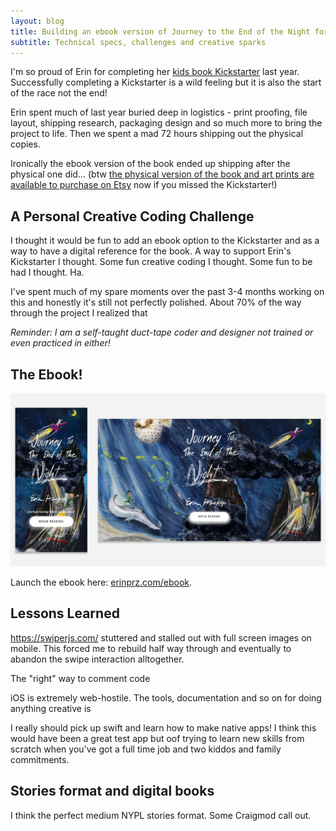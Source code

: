 ```yaml
---
layout: blog
title: Building an ebook version of Journey to the End of the Night for Erin
subtitle: Technical specs, challenges and creative sparks
---
```


I'm so proud of Erin for completing her [kids book Kickstarter](https://www.kickstarter.com/projects/erinprz/journey-to-the-end-of-the-night-a-childrens-book) last year. Successfully completing a Kickstarter is a wild feeling but it is also the start of the race not the end!

Erin spent much of last year buried deep in logistics - print proofing, file layout, shipping research, packaging design and so much more to bring the project to life. Then we spent a mad 72 hours shipping out the physical copies.

Ironically the ebook version of the book ended up shipping after the physical one did... (btw [the physical version of the book and art prints are available to purchase on Etsy](https://www.etsy.com/shop/ErinprzArt) now if you missed the Kickstarter!)

## A Personal Creative Coding Challenge

I thought it would be fun to add an ebook option to the Kickstarter and as a way to have a digital reference for the book. A way to support Erin's Kickstarter I thought. Some fun creative coding I thought. Some fun to be had I thought. Ha.

I've spent much of my spare moments over the past 3-4 months working on this and honestly it's still not perfectly polished. About 70% of the way through the project I realized that 

*Reminder: I am a self-taught duct-tape coder and designer not trained or even practiced in either!*

## The Ebook!

![](/images/ebook-screenshots.png)

Launch the ebook here: [erinprz.com/ebook](http://erinprz.com/ebook/).



## Lessons Learned

https://swiperjs.com/ stuttered and stalled out with full screen images on mobile. This forced me to rebuild half way through and eventually to abandon the swipe interaction alltogether.

The "right" way to comment code

iOS is extremely web-hostile. The tools, documentation and so on for doing anything creative is 

I really should pick up swift and learn how to make native apps! I think this would have been a great test app but oof trying to learn new skills from scratch when you've got a full time job and two kiddos and family commitments.


## Stories format and digital books

I think the perfect medium NYPL stories format. Some Craigmod call out.